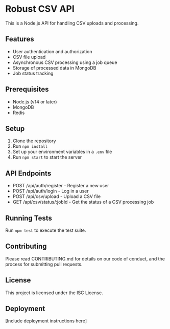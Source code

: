 # Robust CSV API

This is a Node.js API for handling CSV uploads and processing.

## Features

- User authentication and authorization
- CSV file upload
- Asynchronous CSV processing using a job queue
- Storage of processed data in MongoDB
- Job status tracking

## Prerequisites

- Node.js (v14 or later)
- MongoDB
- Redis

## Setup

1. Clone the repository
2. Run `npm install`
3. Set up your environment variables in a `.env` file
4. Run `npm start` to start the server

## API Endpoints

- POST /api/auth/register - Register a new user
- POST /api/auth/login - Log in a user
- POST /api/csv/upload - Upload a CSV file
- GET /api/csv/status/:jobId - Get the status of a CSV processing job

## Running Tests

Run `npm test` to execute the test suite.

## Contributing

Please read CONTRIBUTING.md for details on our code of conduct, and the process for submitting pull requests.

## License

This project is licensed under the ISC License.

## Deployment

[Include deployment instructions here]
